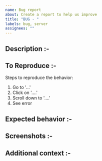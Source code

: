 ```yaml
---
name: Bug report
about: Create a report to help us improve
title: "BUG - "
labels: bug, server
assignees: ""
---
```


<!--- Describe the bug --->

## Description :-

## To Reproduce :-

Steps to reproduce the behavior:

1. Go to '...'
2. Click on '....'
3. Scroll down to '....'
4. See error

## Expected behavior :-

## Screenshots :-

## Additional context :-
